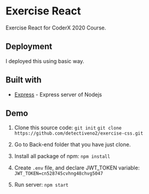 # Exercise React

Exercise React for CoderX 2020 Course.

## Deployment

I deployed this using basic way.

## Built with

- [Express](http://expressjs.com/) - Express server of Nodejs

## Demo

1. Clone this source code:
   `git init`
   `git clone https://github.com/detectiveno2/exercise-css.git`

2. Go to Back-end folder that you have just clone.

3. Install all package of npm:
   `npm install`

4. Create `.env` file, and declare JWT_TOKEN variable:
   `JWT_TOKEN=cn528745cvhng48chvg5047`

5. Run server:
   `npm start`
